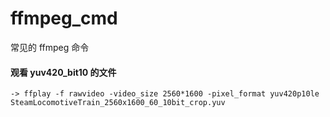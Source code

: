 # ffmpeg_cmd
常见的 ffmpeg 命令

#### 观看 yuv420_bit10 的文件
`
-> ffplay -f rawvideo -video_size 2560*1600 -pixel_format yuv420p10le SteamLocomotiveTrain_2560x1600_60_10bit_crop.yuv
`
